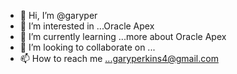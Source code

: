 - 👋 Hi, I’m @garyper
- 👀 I’m interested in ...Oracle Apex
- 🌱 I’m currently learning ...more about Oracle Apex
- 💞️ I’m looking to collaborate on ...
- 📫 How to reach me ...garyperkins4@gmail.com

<!---
garyper/garyper is a ✨ special ✨ repository because its `README.md` (this file) appears on your GitHub profile.
You can click the Preview link to take a look at your changes.
--->
